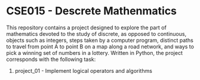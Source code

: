 # CSE015 - Descrete Mathenmatics

This repository contains a project designed to explore the part of mathematics devoted to the study of discrete, as opposed to continuous, objects such as integers, steps taken by a computer program, distinct paths to travel from point A to point B on a map along a road network, and ways to pick a winning set of numbers in a lottery. Written in Python, the project corresponds with the following task:

1. project_01 - Implement logical operators and algorithms
